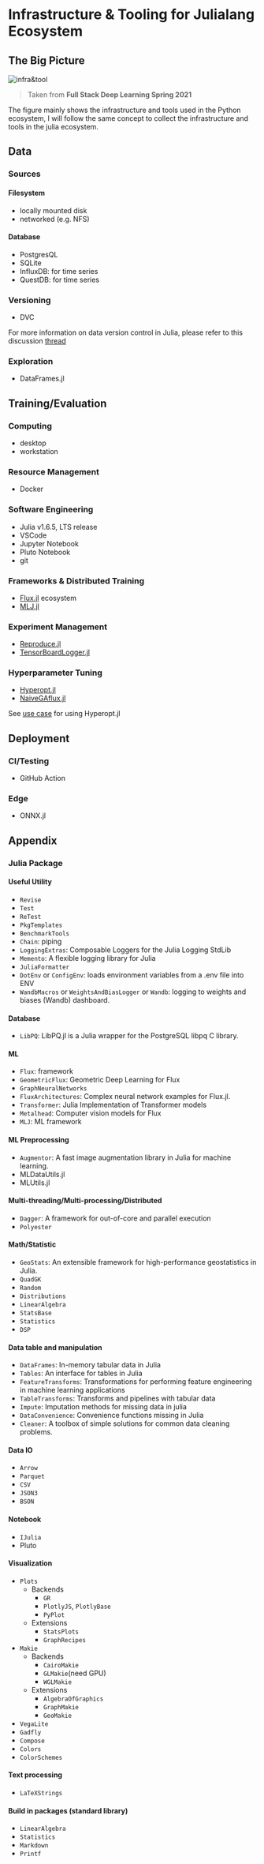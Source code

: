 # Infrastructure & Tooling for Julialang Ecosystem

## The Big Picture
![infra&tool](./img/FSDL_infra&tool.png)
> Taken from **Full Stack Deep Learning Spring 2021**

The figure mainly shows the infrastructure and tools used in the Python ecosystem, I will follow the same concept to collect the infrastructure and tools in the julia ecosystem.

## Data
### Sources
####  Filesystem
- locally mounted disk
- networked (e.g. NFS)

#### Database
- PostgresQL
- SQLite
- InfluxDB: for time series
- QuestDB: for time series

### Versioning
- DVC

For more information on data version control in Julia, please refer to this discussion [thread](https://discourse.julialang.org/t/data-storage-loading-for-data-produced-by-algorithms-and-metadata/27029)

### Exploration
- DataFrames.jl

## Training/Evaluation
### Computing
- desktop
- workstation

### Resource Management
- Docker

### Software Engineering
- Julia v1.6.5, LTS release
- VSCode
- Jupyter Notebook
- Pluto Notebook
- git


### Frameworks & Distributed Training
- [Flux.jl](https://github.com/FluxML/Flux.jl) ecosystem
- [MLJ.jl](https://github.com/alan-turing-institute/MLJ.jl)

### Experiment Management
- [Reproduce.jl](https://github.com/mkschleg/Reproduce.jl)
- [TensorBoardLogger.jl](https://github.com/JuliaLogging/TensorBoardLogger.jl)

### Hyperparameter Tuning
- [Hyperopt.jl](https://github.com/baggepinnen/Hyperopt.jl)
- [NaiveGAflux.jl](https://github.com/DrChainsaw/NaiveGAflux.jl)

See [use case](https://medium.com/analytics-vidhya/parallel-hyperparameter-tuning-in-julia-2eb17e756043) for using Hyperopt.jl

## Deployment
### CI/Testing
- GitHub Action

### Edge
- ONNX.jl

## Appendix
### Julia Package
#### Useful Utility
- `Revise`
- `Test`
- `ReTest`
- `PkgTemplates`
- `BenchmarkTools`
- `Chain`: piping
- `LoggingExtras`: Composable Loggers for the Julia Logging StdLib
- `Memento`: A flexible logging library for Julia
- `JuliaFormatter`
- `DotEnv` or `ConfigEnv`: loads environment variables from a .env file into ENV
- `WandbMacros` or `WeightsAndBiasLogger` or `Wandb`: logging to weights and biases (Wandb) dashboard.

#### Database
- `LibPQ`: LibPQ.jl is a Julia wrapper for the PostgreSQL libpq C library.

#### ML
- `Flux`: framework
- `GeometricFlux`: Geometric Deep Learning for Flux
- `GraphNeuralNetworks`
- `FluxArchitectures`: Complex neural network examples for Flux.jl. 
- `Transformer`: Julia Implementation of Transformer models
- `Metalhead`: Computer vision models for Flux
- `MLJ`: ML framework

#### ML Preprocessing
- `Augmentor`: A fast image augmentation library in Julia for machine learning.
- MLDataUtils.jl
- MLUtils.jl

#### Multi-threading/Multi-processing/Distributed
- `Dagger`: A framework for out-of-core and parallel execution
- `Polyester`

#### Math/Statistic
- `GeoStats`: An extensible framework for high-performance geostatistics in Julia.
- `QuadGK`
- `Random`
- `Distributions`
- `LinearAlgebra`
- `StatsBase`
- `Statistics`
- `DSP`

#### Data table and manipulation
- `DataFrames`: In-memory tabular data in Julia
- `Tables`: An interface for tables in Julia
- `FeatureTransforms`: Transformations for performing feature engineering in machine learning applications
- `TableTransforms`: Transforms and pipelines with tabular data
- `Impute`: Imputation methods for missing data in julia
- `DataConvenience`: Convenience functions missing in Julia
- `Cleaner`: A toolbox of simple solutions for common data cleaning problems.

#### Data IO
- `Arrow`
- `Parquet`
- `CSV`
- `JSON3`
- `BSON`

#### Notebook
- `IJulia`
- Pluto

#### Visualization
- `Plots`
    - Backends
        - `GR`
        - `PlotlyJS`, `PlotlyBase`
        - `PyPlot`
    - Extensions
        - `StatsPlots`
        - `GraphRecipes`
- `Makie`
    - Backends
        - `CairoMakie`
        - `GLMakie`(need GPU)
        - `WGLMakie`
    - Extensions
        - `AlgebraOfGraphics`
        - `GraphMakie`
        - `GeoMakie`
- `VegaLite`
- `Gadfly`
- `Compose`
- `Colors`
- `ColorSchemes`

#### Text processing
- `LaTeXStrings`

#### Build in packages (standard library)
- `LinearAlgebra`
- `Statistics`
- `Markdown`
- `Printf`
